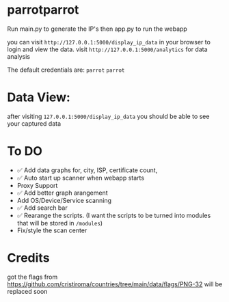 # parrotparrot

Run main.py to generate the IP's then app.py to run the webapp

you can visit `http://127.0.0.1:5000/display_ip_data` in your browser to login and view the data.
visit `http://127.0.0.1:5000/analytics` for data analysis

The default credentials are:
`parrot`
`parrot`

# Data View:
after visiting `127.0.0.1:5000/display_ip_data` you should be able to see your captured data


# To DO

 - ✅ Add data graphs for, city, ISP, certificate count, 
 - ✅ Auto start up scanner when webapp starts
 - Proxy Support
 - ✅ Add better graph arangement
 - Add OS/Device/Service scanning
 - ✅ Add search bar 
 - ✅ Rearange the scripts. (I want the scripts to be turned into modules that will be stored in `/modules`)
 - Fix/style the scan center

# Credits
got the flags from 
https://github.com/cristiroma/countries/tree/main/data/flags/PNG-32
will be replaced soon
